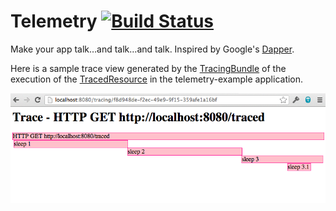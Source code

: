 Telemetry [![Build Status](https://travis-ci.org/ryankennedy/telemetry.png)](https://travis-ci.org/ryankennedy/telemetry)
=========

Make your app talk…and talk…and talk. Inspired by Google's [Dapper](http://research.google.com/pubs/pub36356.html).

Here is a sample trace view generated by the
[TracingBundle](telemetry-dropwizard/src/main/java/com/yammer/telemetry/dropwizard/TracingBundle.java) of the
execution of the [TracedResource](telemetry-example/src/main/java/com/yammer/telemetry/example/resources/TracedResource.java) in the telemetry-example application.

![Sample Span](/telemetry-service/screenshot.png "Sample Span View")
